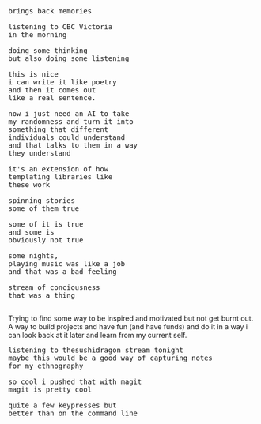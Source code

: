 <pre>
brings back memories

listening to CBC Victoria
in the morning

doing some thinking
but also doing some listening

this is nice
i can write it like poetry
and then it comes out
like a real sentence.

now i just need an AI to take
my randomness and turn it into
something that different
individuals could understand
and that talks to them in a way
they understand

it's an extension of how
templating libraries like
these work

spinning stories
some of them true

some of it is true
and some is
obviously not true

some nights,
playing music was like a job
and that was a bad feeling

stream of conciousness
that was a thing

</pre>

Trying to find some way to be inspired and motivated
but not get burnt out.  A way to build projects and have
fun (and have funds) and do it in a way i can look back
at it later and learn from my current self.

<pre>
listening to thesushidragon stream tonight
maybe this would be a good way of capturing notes
for my ethnography

so cool i pushed that with magit
magit is pretty cool

quite a few keypresses but
better than on the command line


</pre>
